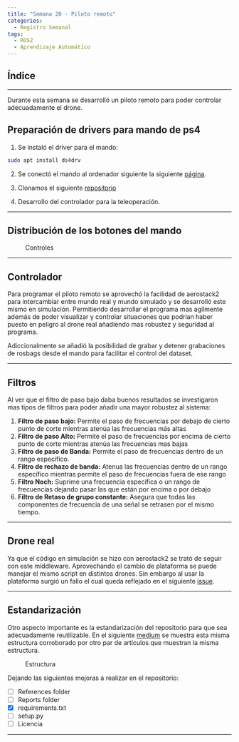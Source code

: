 ```yaml
---
title: "Semana 20 - Piloto remoto"
categories:
  - Registro Semanal
tags:
  - ROS2
  - Aprendizaje Automático
---
```


## Índice

---

Durante esta semana se desarrolló un piloto remoto para poder controlar adecuadamente el drone.

## Preparación de drivers para mando de ps4

1. Se instaló el driver para el mando:

```bash
sudo apt install ds4drv
```

2. Se conectó el mando al ordenador siguiente la siguiente [página](https://ros-developer.com/2017/12/14/ps4-controller-bluetooth-ubuntu/).

3. Clonamos el siguiente [repositorio](https://github.com/naoki-mizuno/ds4_driver)

4. Desarrollo del controlador para la teleoperación.

---

## Distribución de los botones del mando

<figure class="align-center" style="width:60%">
  <img src="{{ site.url }}{{ site.baseurl }}/assets/images/post20/controller.png" alt="">
  <figcaption>Controles</figcaption>
</figure>

---

## Controlador

Para programar el piloto remoto se aprovechó la facilidad de aerostack2 para intercambiar entre mundo real y mundo simulado y se desarrolló este mismo en simulación. Permitiendo desarrollar el programa mas agilmente además de poder visualizar y controlar situaciones que podrían haber puesto en peligro al drone real añadiendo mas robustez y seguridad al programa.

Adiccionalmente se añadió la posibilidad de grabar y detener grabaciones de rosbags desde el mando para facilitar el control del dataset.

---

## Filtros

Al ver que el filtro de paso bajo daba buenos resultados se investigaron mas tipos de filtros para poder añadir una mayor robustez al sistema:

1. **Filtro de paso bajo:** Permite el paso de frecuencias por debajo de cierto punto de corte mientras atenúa las frecuencias más altas
2. **Filtro de paso Alto:** Permite el paso de frecuencias por encima de cierto punto de corte mientras atenúa las frecuencias mas bajas
3. **Filtro de paso de Banda:** Permite el paso de frecuencias dentro de un rango específico.
4. **Filtro de rechazo de banda:** Atenua las frecuencias dentro de un rango específico mientras permite el paso de frecuencias fuera de ese rango
5. **Filtro Noch:** Suprime una frecuencia específica o un rango de frecuencias dejando pasar las que están por encima o por debajo
6. **Filtro de Retaso de grupo constante:** Asegura que todas las componentes de frecuencia de una señal se retrasen por el mismo tiempo.

---

## Drone real

Ya que el código en simulación se hizo con aerostack2 se trató de seguir con este middleware. Aprovechando el cambio de plataforma se puede manejar el mismo script en distintos drones. Sin embargo al usar la plataforma surgió un fallo el cual queda reflejado en el siguiente [issue](https://github.com/aerostack2/aerostack2/issues/447).

---

## Estandarización

Otro aspecto importante es la estandarización del repositorio para que sea adecuadamente reutilizable. En el siguiente [medium](https://medium.com/analytics-vidhya/folder-structure-for-machine-learning-projects-a7e451a8caaa) se muestra esta misma estructura corroborado por otro par de artículos que muestran la misma estructura.

<figure class="align-center" style="width:60%">
  <img src="{{ site.url }}{{ site.baseurl }}/assets/images/post20/repoEstructure.png" alt="">
  <figcaption>Estructura</figcaption>
</figure>

Dejando las siguientes mejoras a realizar en el repositorio:

- [ ] References folder
- [ ] Reports folder 
- [x] requirements.txt
- [ ] setup.py 
- [ ] Licencia
  
---

